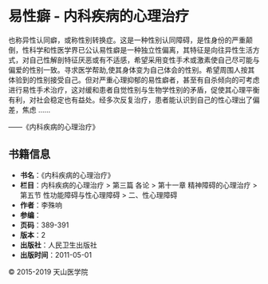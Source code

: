# 易性癖 - 内科疾病的心理治疗

也称异性认同癖，或称性别转换症。这是一种性别认同障碍，是性身份的严重颠倒，性科学和性医学界已公认易性癖是一种独立性偏离，其特征是向往异性生活方式，对自己性解剖特征厌恶或有不适感，希望采用变性手术或激素使自己尽可能与偏爱的性别一致。寻求医学帮助,使其身体变为自己体会的性别。希望周围人按其体验到的性别接受自己。但对严重心理抑郁的易性癖者，甚至有自杀倾向的可考虑进行易性手术治疗，这对缓和患者自觉性别与生物学性别的矛盾，促使其心理平衡有利，对社会稳定也有益处。经多次反复治疗，患者能认识到自己的性心理出了偏差，焦虑 ......

——《内科疾病的心理治疗》

## 书籍信息

- **书名**：《内科疾病的心理治疗》
- **栏目**：内科疾病的心理治疗 > 第三篇 各论 > 第十一章 精神障碍的心理治疗 > 第五节 性功能障碍与性心理障碍 > 二、性心理障碍
- **作者**：李殊响
- **参编**：
- **页码**：389-391
- **版本**：2
- **出版社**：人民卫生出版社
- **出版时间**：2011-05-01

© 2015-2019 天山医学院
<!-- tcd_original_link https://www.tsu.tw/xiyi/883959.html -->
